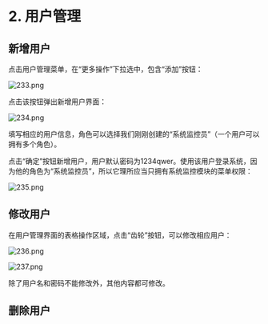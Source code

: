 # 2. 用户管理

## 新增用户

点击用户管理菜单，在“更多操作”下拉选中，包含“添加”按钮：

![233.png](https://s2.ax1x.com/2019/09/05/nnGF0O.png)

点击该按钮弹出新增用户界面：

![234.png](https://s2.ax1x.com/2019/09/05/nnG2g1.png)

填写相应的用户信息，角色可以选择我们刚刚创建的“系统监控员”（一个用户可以拥有多个角色）。

点击“确定”按钮新增用户，用户默认密码为1234qwer。使用该用户登录系统，因为他的角色为“系统监控员”，所以它理所应当只拥有系统监控模块的菜单权限：

![235.png](https://s2.ax1x.com/2019/09/05/nncvSx.png)

## 修改用户

在用户管理界面的表格操作区域，点击“齿轮”按钮，可以修改相应用户：

![236.png](https://s2.ax1x.com/2019/09/05/nnge6f.png)

![237.png](https://s2.ax1x.com/2019/09/05/nng2nO.png)

除了用户名和密码不能修改外，其他内容都可修改。

## 删除用户